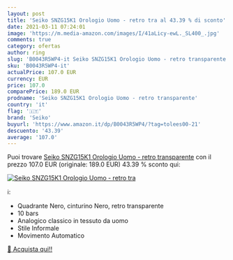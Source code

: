 ```yaml
---
layout: post
title: 'Seiko SNZG15K1 Orologio Uomo - retro tra al 43.39 % di sconto'
date: 2021-03-11 07:24:01
image: 'https://m.media-amazon.com/images/I/41aLicy-ewL._SL400_.jpg'
comments: true
category: ofertas
author: ring
slug: 'B0043R5WP4-it Seiko SNZG15K1 Orologio Uomo - retro transparente'
sku: 'B0043R5WP4-it'
actualPrice: 107.0 EUR
currency: EUR
price: 107.0
comparePrice: 189.0 EUR
prodname: 'Seiko SNZG15K1 Orologio Uomo - retro transparente'
country: 'it'
flag: '🇮🇹'
brand: 'Seiko'
buyurl: 'https://www.amazon.it/dp/B0043R5WP4/?tag=tolees00-21'
descuento: '43.39'
average: '107.0'
---
```


Puoi trovare [Seiko SNZG15K1 Orologio Uomo - retro transparente](https://www.amazon.it/dp/B0043R5WP4/?tag=tolees00-21) con il prezzo 107.0 EUR (originale: 189.0 EUR) 43.39 % sconto qui:

[![Seiko SNZG15K1 Orologio Uomo - retro tra](https://m.media-amazon.com/images/I/41aLicy-ewL._SL400_.jpg)](https://www.amazon.it/dp/B0043R5WP4/?tag=tolees00-21)

ℹ️:

- Quadrante Nero, cinturino Nero, retro transparente
- 10 bars
- Analogico classico in tessuto da uomo
- Stile Informale
- Movimento Automatico

[🛒 Acquista qui!!](https://www.amazon.it/dp/B0043R5WP4/?tag=tolees00-21)
